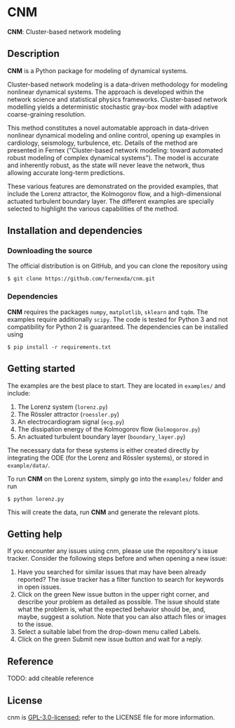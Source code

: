 # CNM

**CNM**: Cluster-based network modeling

## Description
**CNM** is a Python package for modeling of dynamical systems.

Cluster-based network modeling is a data-driven methodology for modeling nonlinear dynamical systems. The approach is developed within the network science and statistical physics frameworks. Cluster-based network modelling yields a deterministic stochastic gray-box model with adaptive coarse-graining resolution.

This method constitutes a novel automatable approach in data-driven nonlinear dynamical modeling and online control, opening up examples in cardiology, seismology, turbulence, etc. Details of the method are presented in Fernex ("Cluster-based network modeling: toward automated
robust modeling of complex dynamical systems"). 
The model is accurate and inherently robust, as the state will never leave the network, thus allowing accurate long-term
predictions.

These various features are demonstrated on the provided examples, that include the Lorenz attractor, the Kolmogorov
flow, and a high-dimensional actuated turbulent boundary layer. The different examples are specially selected to highlight the various capabilities of the method.

## Installation and dependencies

### Downloading the source
The official distribution is on GitHub, and you can clone the repository using
```console
$ git clone https://github.com/fernexda/cnm.git
```

### Dependencies
**CNM** requires the packages `numpy`, `matplotlib`, `sklearn` and `tqdm`. The examples require additionally `scipy`. The code is tested for Python 3 and not compatibility for Python 2 is guaranteed. The dependencies can be installed using
```console
$ pip install -r requirements.txt
```

## Getting started
The examples are the best place to start. They are located in `examples/` and include:
1. The Lorenz system (`lorenz.py`)
2. The Rössler attractor (`roessler.py`)
3. An electrocardiogram signal (`ecg.py`)
4. The dissipation energy of the Kolmogorov flow (`kolmogorov.py`)
5. An actuated turbulent boundary layer (`boundary_layer.py`)

The necessary data for these systems is either created directly by integrating the ODE (for the Lorenz and Rössler systems), or stored in `example/data/`.

To run **CNM** on the Lorenz system, simply go into the `examples/` folder and run
```console
$ python lorenz.py
```
This will create the data, run **CNM** and generate the relevant plots.

## Getting help

If you encounter any issues using cnm, please use the repository's issue tracker. Consider the following steps before and when opening a new issue:

1. Have you searched for similar issues that may have been already reported? The issue tracker has a filter function to search for keywords in open issues.
2. Click on the green New issue button in the upper right corner, and describe your problem as detailed as possible. The issue should state what the problem is, what the expected behavior should be, and, maybe, suggest a solution. Note that you can also attach files or images to the issue.
3. Select a suitable label from the drop-down menu called Labels.
4. Click on the green Submit new issue button and wait for a reply.

## Reference

TODO: add citeable reference

## License

cnm is [GPL-3.0-licensed](https://en.wikipedia.org/wiki/GNU_General_Public_License#Version_3); refer to the LICENSE file for more information.
